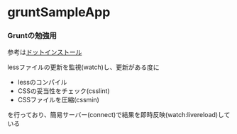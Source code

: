 gruntSampleApp
==============

### Gruntの勉強用

参考は[ドットインストール](http://dotinstall.com/lessons/basic_grunt)

lessファイルの更新を監視(watch)し、更新がある度に

* lessのコンパイル
* CSSの妥当性をチェック(csslint)
* CSSファイルを圧縮(cssmin)

を行っており、簡易サーバー(connect)で結果を即時反映(watch:livereload)している
